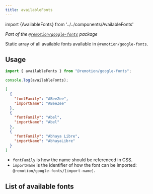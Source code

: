 ```yaml
---
title: availableFonts
---
```


import {AvailableFonts} from '../../components/AvailableFonts'

_Part of the [`@remotion/google-fonts`](/docs/google-fonts) package_

Static array of all available fonts available in `@remotion/google-fonts`.

## Usage

```ts twoslash
import { availableFonts } from "@remotion/google-fonts";

console.log(availableFonts);
```

```json title="JSON structure (shortened)"
[
  {
    "fontFamily": "ABeeZee",
    "importName": "ABeeZee"
  },
  {
    "fontFamily": "Abel",
    "importName": "Abel"
  },
  {
    "fontFamily": "Abhaya Libre",
    "importName": "AbhayaLibre"
  }
]
```

- `fontFamily` is how the name should be referenced in CSS.
- `importName` is the identifier of how the font can be imported: `@remotion/google-fonts/[import-name]`.

## List of available fonts

<AvailableFonts />
